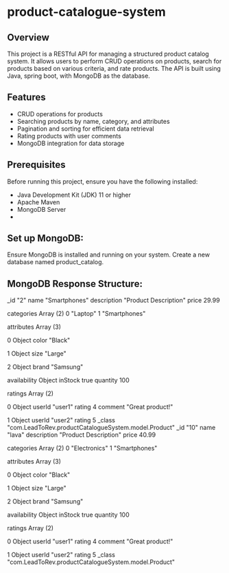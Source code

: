 # product-catalogue-system

## Overview

This project is a RESTful API for managing a structured product catalog system. It allows users to perform CRUD operations on products, search for products based on various criteria, and rate products. The API is built using Java, spring boot, with MongoDB as the database.

## Features

- CRUD operations for products
- Searching products by name, category, and attributes
- Pagination and sorting for efficient data retrieval
- Rating products with user comments
- MongoDB integration for data storage

## Prerequisites

Before running this project, ensure you have the following installed:

- Java Development Kit (JDK) 11 or higher
- Apache Maven
- MongoDB Server
- 
## Set up MongoDB:

Ensure MongoDB is installed and running on your system.
Create a new database named product_catalog.

## MongoDB Response Structure: 

_id
"2"
name
"Smartphones"
description
"Product Description"
price
29.99

categories
Array (2)
0
"Laptop"
1
"Smartphones"

attributes
Array (3)

0
Object
color
"Black"

1
Object
size
"Large"

2
Object
brand
"Samsung"

availability
Object
inStock
true
quantity
100

ratings
Array (2)

0
Object
userId
"user1"
rating
4
comment
"Great product!"

1
Object
userId
"user2"
rating
5
_class
"com.LeadToRev.productCatalogueSystem.model.Product"
_id
"10"
name
"lava"
description
"Product Description"
price
40.99

categories
Array (2)
0
"Electronics"
1
"Smartphones"

attributes
Array (3)

0
Object
color
"Black"

1
Object
size
"Large"

2
Object
brand
"Samsung"

availability
Object
inStock
true
quantity
100

ratings
Array (2)

0
Object
userId
"user1"
rating
4
comment
"Great product!"

1
Object
userId
"user2"
rating
5
_class
"com.LeadToRev.productCatalogueSystem.model.Product"


